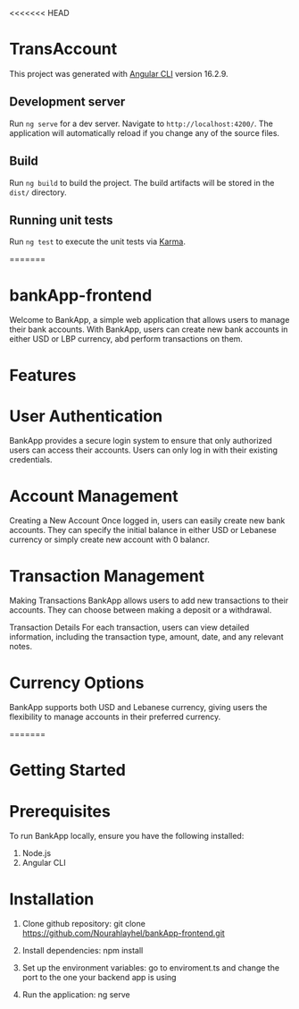 <<<<<<< HEAD

# TransAccount

This project was generated with [Angular CLI](https://github.com/angular/angular-cli) version 16.2.9.

## Development server

Run `ng serve` for a dev server. Navigate to `http://localhost:4200/`. The application will automatically reload if you change any of the source files.

## Build

Run `ng build` to build the project. The build artifacts will be stored in the `dist/` directory.

## Running unit tests

Run `ng test` to execute the unit tests via [Karma](https://karma-runner.github.io).

=======

# bankApp-frontend

Welcome to BankApp, a simple web application that allows users to manage their bank accounts.
With BankApp, users can create new bank accounts in either USD or LBP currency, abd perform transactions on them.

# Features

# User Authentication

BankApp provides a secure login system to ensure that only authorized users can access their accounts. Users can only log in with their existing credentials.

# Account Management

Creating a New Account
Once logged in, users can easily create new bank accounts. They can specify the initial balance in either USD or Lebanese currency or simply create new account with 0 balancr.

# Transaction Management

Making Transactions
BankApp allows users to add new transactions to their accounts. They can choose between making a deposit or a withdrawal.

Transaction Details
For each transaction, users can view detailed information, including the transaction type, amount, date, and any relevant notes.

# Currency Options

BankApp supports both USD and Lebanese currency, giving users the flexibility to manage accounts in their preferred currency.

=======

# Getting Started

# Prerequisites

To run BankApp locally, ensure you have the following installed:

1. Node.js
2. Angular CLI

# Installation

1. Clone github repository:
   git clone https://github.com/Nourahlayhel/bankApp-frontend.git

2. Install dependencies:
   npm install

3. Set up the environment variables:
   go to enviroment.ts and change the port to the one your backend app is using

4. Run the application:
   ng serve
